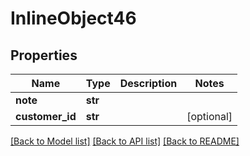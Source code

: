 # InlineObject46

## Properties
Name | Type | Description | Notes
------------ | ------------- | ------------- | -------------
**note** | **str** |  | 
**customer_id** | **str** |  | [optional] 

[[Back to Model list]](../README.md#documentation-for-models) [[Back to API list]](../README.md#documentation-for-api-endpoints) [[Back to README]](../README.md)



